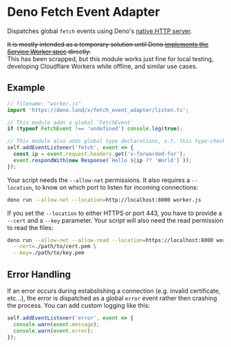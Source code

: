 # Deno Fetch Event Adapter

Dispatches global `fetch` events using Deno's [native HTTP server](https://deno.com/blog/v1.9#native-http%2F2-web-server).

~~It is mostly intended as a temporary solution until Deno [implements the Service Worker spec](https://github.com/denoland/deno/issues/5957#issuecomment-722568905) directly.~~   
This has been scrapped, but this module works just fine for local testing, developing Cloudflare Workers while offline, and similar use cases.

## Example

```ts
// filename: "worker.js"
import 'https://deno.land/x/fetch_event_adapter/listen.ts';

// This module adds a global `FetchEvent`
if (typeof FetchEvent !== 'undefined') console.log(true);

// This module also adds global type declarations, s.t. this type-checks:
self.addEventListener('fetch', event => {
  const ip = event.request.headers.get('x-forwarded-for');
  event.respondWith(new Response(`Hello ${ip ?? 'World'}`));
});
```

Your script needs the `--allow-net` permissions. It also requires a `--location`,
to know on which port to listen for incoming connections:

```sh
deno run --allow-net --location=http://localhost:8000 worker.js
```

If you set the `--location` to either HTTPS or port 443, you have to provide a `--cert` and a `--key` parameter.
Your script will also need the read permission to read the files:

```sh
deno run --allow-net --allow-read --location=https://localhost:8000 worker.js \
  --cert=./path/to/cert.pem \
  --key=./path/to/key.pem
```

## Error Handling
If an error occurs during estabslishing a connection (e.g. invalid certificate, etc...), the error is dispatched as a global `error` event rather then crashing the process. You can add custom logging like this:

```ts
self.addEventListener('error', event => {
  console.warn(event.message);
  console.warn(event.error);
});
```

